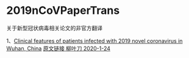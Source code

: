 # 2019nCoVPaperTrans
关于新型冠状病毒相关论文的非官方翻译

1、[Clinical features of patients infected with 2019 novel coronavirus in Wuhan, China]() 
   [原文链接 柳叶刀 2020-1-24](https://www.thelancet.com/journals/lancet/article/PIIS0140-6736(20)30183-5/fulltext)

